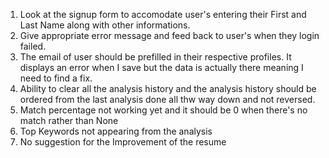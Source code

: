 1. Look at the signup form to accomodate user's entering their First and Last Name along with other informations.
2. Give appropriate error message and feed back to user's when they login failed.
3. The email of user should be prefilled in their respective profiles. It displays an error when I save but the data is actually there meaning I need to find a fix.
4. Ability to clear all the analysis history and the analysis history should be ordered from the last analysis done all thw way down and not reversed.
5. Match percentage not working yet and it should be 0 when there's no match rather than None
6. Top Keywords not appearing from the analysis
7. No suggestion for the Improvement of the resume 